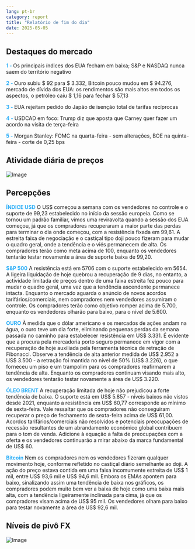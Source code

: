 ```yaml
---
lang: pt-br
category: report
title: "Relatório de fim do dia"
date: 2025-05-05
---
```



<h2>Destaques do mercado</h2>
<strong style="color: #2caef7;">1 - </strong> Os principais índices dos EUA fecham em baixa; S&P e NASDAQ nunca saem do território negativo

<strong style="color: #2caef7;">2 - </strong> Ouro subiu $ 92 para $ 3.332, Bitcoin pouco mudou em $ 94.276, mercado de dívida dos EUA: os rendimentos são mais altos em todos os aspectos, o petróleo caiu $ 1,16 para fechar $ 57,13

<strong style="color: #2caef7;">3 - </strong> EUA rejeitam pedido do Japão de isenção total de tarifas recíprocas

<strong style="color: #2caef7;">4 - </strong> USDCAD em foco: Trump diz que aposta que Carney quer fazer um acordo na visita de terça-feira

<strong style="color: #2caef7;">5 - </strong> Morgan Stanley: FOMC na quarta-feira - sem alterações, BOE na quinta-feira - corte de 0,25 bps



<h2>Atividade diária de preços</h2>
<img src="https://markleighedu.github.io/img/May-2025/05-May-2025/price.jpg" alt="Image"/>

<h2>Percepções</h2>
<strong style="color: #2caef7;">ÍNDICE USD</strong> O US$ começou a semana com os vendedores no controle e o suporte de 99,23 estabelecido no início da sessão europeia. Como se tornou um padrão familiar, vimos uma reviravolta quando a sessão dos EUA começou, já que os compradores recuperaram a maior parte das perdas para terminar o dia onde começou, com a resistência fixada em 99,61. A estreita faixa de negociação e o castiçal tipo doji pouco fizeram para mudar o quadro geral, onde a tendência e o viés permanecem de alta. Os compradores terão como meta acima de 100, enquanto os vendedores tentarão testar novamente a área de suporte baixa de 99,20.

<strong style="color: #2caef7;">S&P 500</strong> A resistência está em 5706 com o suporte estabelecido em 5654. A ligeira liquidação de hoje quebrou a recuperação de 9 dias, no entanto, a actividade limitada de preços dentro de uma faixa estreita fez pouco para mudar o quadro geral, uma vez que a tendência ascendente permanece intacta. Enquanto o mercado aguarda o anúncio de novos acordos tarifários/comerciais, nem compradores nem vendedores assumiram o controle. Os compradores terão como objetivo romper acima de 5.700, enquanto os vendedores olharão para baixo, para o nível de 5.600.

<strong style="color: #2caef7;">OURO</strong> À medida que o dólar americano e os mercados de ações andam na água, o ouro teve um dia forte, eliminando pequenas perdas da semana passada no caminho para estabelecer resistência em US$ 3.331. É evidente que a procura pela mercadoria porto seguro permanece em vigor com a recuperação de hoje auxiliada pela ferramenta técnica de retração de Fibonacci. Observe a tendência de alta anterior medida de US$ 2.952 a US$ 3.500 - a retração foi mantida no nível de 50% (US$ 3.226), o que forneceu um piso e um trampolim para os compradores reafirmarem a tendência de alta. Enquanto os compradores continuam visando mais alto, os vendedores tentarão testar novamente a área de US$ 3.220. 

<strong style="color: #2caef7;">ÓLEO BRENT</strong> A recuperação limitada de hoje não prejudicou a forte tendência de baixa. O suporte está em US$ 5.857 - níveis baixos não vistos desde 2021, enquanto a resistência em US$ 60,77 corresponde ao mínimo de sexta-feira. Vale ressaltar que os compradores não conseguiram recuperar o preço de fechamento de sexta-feira acima de US$ 61,00. Acordos tarifários/comerciais não resolvidos e potenciais preocupações de recessão resultantes de um abrandamento económico global contribuem para o tom de venda. Adicione à equação a falta de preocupações com a oferta e os vendedores continuarão a mirar abaixo da marca fundamental de US$ 60. 

<strong style="color: #2caef7;">Bitcoin</strong> Nem os compradores nem os vendedores fizeram qualquer movimento hoje, conforme refletido no castiçal diário semelhante ao doji. A ação do preço estava contida em uma faixa incomumente estreita de US$ 1 mil, entre US$ 93,6 mil e US$ 94,6 mil. Embora os EMAs apontem para baixo, sinalizando assim uma tendência de baixa nos gráficos, os compradores podem muito bem ver a baixa de hoje como uma baixa mais alta, com a tendência ligeiramente inclinada para cima, já que os compradores visam acima de US$ 95 mil. Os vendedores olham para baixo para testar novamente a área de US$ 92,6 mil.



<h2>Níveis de pivô FX</h2>
<img src="https://markleighedu.github.io/img/May-2025/05-May-2025/pivot.jpg" alt="Image"/>